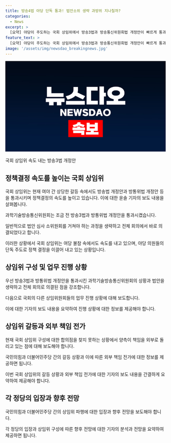 ```yaml
---
title: 방송4법 야당 단독 통과! 법안소위 생략 과방위 지나칠까?
categories:
  - News
excerpt: >
  [요약] 야당이 주도하는 국회 상임위에서 방송3법과 방송통신위원회법 개정안이 빠르게 통과되었습니다. 상임위를 통과한 법안들은 법안심사소위원회를 생략하고 전체 회의에 의결됐는데, 이는 여당의 모든 의원들이 불참한 상태에서 야당이 주도한 결과입니다. 더불어민주당을 포함한 여당은 다른 상임위에서도 민생 문제에 더 관심을 기울여야 한다는 비판을 받고 있습니다. 국민의힘과 더불어민주당은 서로 책임을 외부로 돌리며 원내대책회의에서 상임위 파행 책임을 놓고 공방 중입니다.류합니다.
feature_text: >
  [요약] 야당이 주도하는 국회 상임위에서 방송3법과 방송통신위원회법 개정안이 빠르게 통과되었습니다. 상임위를 통과한 법안들은 법안심사소위원회를 생략하고 전체 회의에 의결됐는데, 이는 여당의 모든 의원들이 불참한 상태에서 야당이 주도한 결과입니다. 더불어민주당을 포함한 여당은 다른 상임위에서도 민생 문제에 더 관심을 기울여야 한다는 비판을 받고 있습니다. 국민의힘과 더불어민주당은 서로 책임을 외부로 돌리며 원내대책회의에서 상임위 파행 책임을 놓고 공방 중입니다.류합니다.
image: '/assets/img/newsdao_breakingnews.jpg'
---
```


<p><img src="/assets/img/newsdao_breakingnews.jpg" alt="firstkoreanews 속보" /></p>

<p>국회 상임위 속도 내는 방송3법 개정안</p>

<h2 data-ke-size="size26">정책결정 속도를 높이는 국회 상임위</h2>

<p>국회 상임위는 현재 여야 간 상당한 갈등 속에서도 방송법 개정안과 방통위법 개정안 등을 통과시키며 정책결정의 속도를 높이고 있습니다. 이에 대한 윤솔 기자의 보도 내용을 살펴봅니다.</p>

<p data-ke-size="size16">과학기술방송통신위원회는 조금 전 방송3법과 방통위법 개정안을 통과시켰습니다.</p>

<p>일반적으로 법안 심사 소위원회를 거쳐야 하는 과정을 생략하고 전체 회의에서 바로 의결되었다고 합니다.</p>

<p>이러한 상황에서 국회 상임위는 여당 불참 속에서도 속도를 내고 있으며, 야당 의원들의 단독 주도로 정책 결정을 이끌어 내고 있는 상황입니다.</p>

<h2 data-ke-size="size26">상임위 구성 및 업무 진행 상황</h2>

<p>우선 방송3법과 방통위법 개정안을 통과시킨 과학기술방송통신위원회의 상황과 법안을 생략하고 전체 회의로 의결된 점을 강조합니다.</p>

<p>다음으로 국회의 다른 상임위원회들의 업무 진행 상황에 대해 보도합니다.</p>

<p>이에 대한 기자의 보도 내용을 요약하여 진행 상황에 대한 정보를 제공해야 합니다.</p>

<h2 data-ke-size="size26">상임위 갈등과 외부 책임 전가</h2>

<p>현재 국회 상임위 구성에 대한 합의점을 찾지 못하는 상황에서 양측이 책임을 외부로 돌리고 있는 점에 대해 보도해야 합니다.</p>

<p>국민의힘과 더불어민주당 간의 갈등 상황과 이에 따른 외부 책임 전가에 대한 정보를 제공하면 됩니다.</p>

<p>이번 국회 상임위의 갈등 상황과 외부 책임 전가에 대한 기자의 보도 내용을 간결하게 요약하여 제공해야 합니다.</p>

<h2 data-ke-size="size26">각 정당의 입장과 향후 전망</h2>

<p>국민의힘과 더불어민주당 간의 상임위 파행에 대한 입장과 향후 전망을 보도해야 합니다.</p>

<p>각 정당의 입장과 상임위 구성에 따른 향후 전망에 대한 기자의 분석과 전망을 요약하여 제공하면 됩니다.</p>

